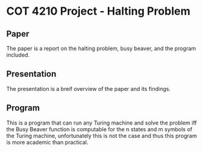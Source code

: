 # COT 4210 Project - Halting Problem

## Paper

The paper is a report on the halting problem, busy beaver, and the program included.

## Presentation

The presentation is a breif overview of the paper and its findings.

## Program

This is a program that can run any Turing machine and solve the problem iff the Busy
Beaver function is computable for the n states and m symbols of the Turing machine,
unfortunately this is not the case and thus this program is more academic than practical.
